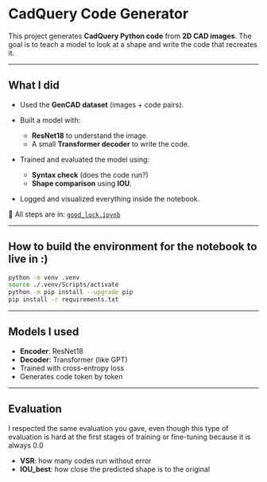 # CadQuery Code Generator

This project generates **CadQuery Python code** from **2D CAD images**. The goal is to teach a model to look at a shape and write the code that recreates it.

---

## What I did

* Used the **GenCAD dataset** (images + code pairs).
* Built a model with:

  * **ResNet18** to understand the image.
  * A small **Transformer decoder** to write the code.
* Trained and evaluated the model using:

  * **Syntax check** (does the code run?)
  * **Shape comparison** using **IOU**.
* Logged and visualized everything inside the notebook.

📓 All steps are in: [`good_luck.ipynb`](./good_luck.ipynb)

---

## How to build the environment for the notebook to live in :)

```bash
python -m venv .venv
source ./.venv/Scripts/activate
python -m pip install --upgrade pip
pip install -r requirements.txt
```

---

## Models I used

* **Encoder**: ResNet18
* **Decoder**: Transformer (like GPT)
* Trained with cross-entropy loss
* Generates code token by token

---

## Evaluation

I respected the same evaluation you gave, even though this type of evaluation is hard at the first stages of training or fine-tuning because it is always 0.0

* **VSR**: how many codes run without error
* **IOU\_best**: how close the predicted shape is to the original
